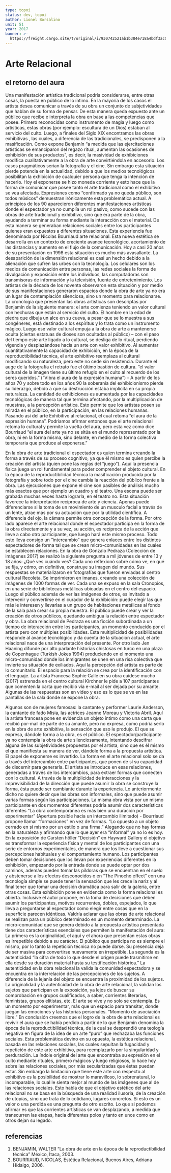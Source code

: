 ```yaml
---
type: topoi
status: dev, topoi
author: Lionel Borsalino
unit: 51
year: 2017
banner: >-
  https://freight.cargo.site/t/original/i/930742521ab1b384e718a4bdf3ac0915c48f27cc6c3cd088499339ebab0d0463/a3.jpg
---
```


# Arte Relacional

## el retorno del aura

Una manifestación artística tradicional podría considerarse, entre otras cosas, la puesta en público de lo íntimo. En la mayoría de los casos el artista desea comunicar a través de su obra un conjunto de subjetividades que hablan de su forma de pensar. De esta manera queda expuesto ante un público que recibe e interpreta la obra en base a las competencias que posee. Primero reconocidas como instrumento de magia y luego como artísticas, estas obras (por ejemplo: escultura de un Dios) estaban al servicio del culto. Luego, a finales del Siglo XIX encontramos las obras exhibitivas , las cuales, a diferencia de las tradicionales, se predisponen a la masificación. Como expone Benjamín “a medida que las ejercitaciones artísticas se emanciparon del regazo ritual, aumentan las ocasiones de exhibición de sus productos”, es decir, la masividad de exhibiciones modifica cualitativamente a la obra de arte convirtiéndola en accesorio. Los casos pragmáticos serian la fotografía y el cine. Sin embargo esta situación pierde potencia en la actualidad, debido a que los medios tecnológicos posibilitan la exhibición de cualquier persona que tenga la intención de hacerlo. Hoy el exponerse se hizo moneda corriente y esto hace que la forma de comunicar que posee tanto el arte tradicional como el exhibitivo se vea afectada. Expresiones como “confirmado ya no queda público, son todos músicos” demuestran irónicamente esta problemática actual. A principios de los 90 aparecieron diferentes manifestaciones artísticas donde el espectador ya no cumplía un rol pasivo, como sucede con las obras de arte tradicional y exhibitivo, sino que era parte de la obra, ayudando a terminar su forma mediante la interacción con el material. De esta manera se generaban relaciones sociales entre los participantes quienes eran expuestos a diferentes situaciones. Esta experiencia fue denominada por Nicolas Bourriaud arte relacional. Esta nueva estética se desarrolla en un contexto de creciente avance tecnológico, acortamiento de las distancias y aumento en el flujo de la comunicación. Hoy a casi 20 años de su presentación en 1998 esta situación es mucho más avasallante. La desaparición de la dimensión relacional es casi un hecho debido a la alienación que sufren las urbes con la tecnología. Los celulares son los medios de comunicación entre personas, las redes sociales la forma de divulgación y exposición entre los individuos, las computadoras son transmisoras de información y la televisión, fuente de entretenimiento. Los artistas de la década de los noventa observaron esta situación y por medio de sus manifestaciones generaron espacios donde la obra de arte ya no era un lugar de contemplación silenciosa, sino un momento para relacionarse. La cronología que presentan las obras artísticas son descriptas por Benjamín de la siguiente manera: el arte comienza teniendo un valor cultural con hechuras que están al servicio del culto. El hombre en la edad de piedra que dibuja un alce en su cueva, a pesar que se lo muestra a sus congéneres, está destinado a los espíritus y lo trata como un instrumento mágico. Luego ese valor cultural empuja a la obra de arte a mantenerse oculta (ciertas estatuas de dioses son ocultadas al público) – con el paso del tiempo este arte ligado a lo cultural, se desliga de lo ritual, perdiendo vigencia y desplazándose hacia un arte con valor exhibitivo. Al aumentar cuantitativamente la capacidad de exhibición, en la época de la reproductibilidad técnica, el arte exhibitivo reemplaza al cultural modificando su naturaleza, pero este no cede sin resistencia. Durante el auge de la fotografía el retrato fue el último bastión de cultura. “el valor cultural de la imagen tiene su último refugio en el culto al recuerdo de los seres queridos.” (“Vibra el aura de la expresión humana”) - A partir de los años 70 y sobre todo en los años 90 la soberanía del exhibicionismo pierde su liderazgo, debido a que su destrucción estaba implícita en su propia naturaleza. La cantidad de exhibiciones es aumentada por las capacidades tecnológicas de manera tal que termina afectando, por la multiplicación de muestras, a la percepción artística. Esto permite que los artistas posen su mirada en el público, en la participación, en las relaciones humanas. Pasando así del arte Exhibitivo al relacional, el cual retoma “el aura de la expresión humana”. Podríamos afirmar entonces que el arte relacional retoma lo cultural y permite la vuelta del aura, pero esta vez como dice Bourriaud “el aura del arte ya no se sitúa en el mundo representado por la obra, ni en la forma misma, sino delante, en medio de la forma colectiva temporaria que produce al exponerse.”

En la obra de arte tradicional el espectador es quien termina creando la forma a través de su proceso cognitivo, ya que él mismo es quien percibe la creación del artista (quien pone las reglas del “juego”). Aquí la presencia física juega un rol fundamental para poder comprender el objeto cultural. En la época de la reproductibilidad técnica la masificación producida por la fotografía y sobre todo por el cine cambia la reacción del público frente a la obra. Las ejecuciones que expone el cine son pasibles de análisis mucho más exactos que por ejemplo un cuadro y el teatro. Una escena puede ser grabada muchas veces hasta lograrla, en el teatro no. Esta situación favorece la interpretación reciproca de arte y ciencia. Apenas puede diferenciarse si la toma de un movimiento de un musculo facial a través de un lente, atrae más por su actuación que por la utilidad científica. A diferencia del ojo, la cámara permite otra concepción de la forma. Por otro lado aparece el arte relacional donde el espectador participa en la forma de la obra directamente y a su vez, su acción, es reciproca de la acción que lleve a cabo otro participante, que luego hará este mismo proceso. Todo esto lleva consigo un “intercambio” que genera enlaces entre los distintos espectadores de forma tal que se crean micro-comunidades en las cuales se establecen relaciones. En la obra de Gonzalo Pedraza (Colección de imágenes 2017) se realizó la siguiente pregunta a mil jóvenes de entre 13 y 18 años: ¿Qué ves cuándo ves? Cada uno reflexionó sobre cómo ve, en qué se fija, y cómo, en definitiva, construye su imagen del mundo. Sus respuestas se materializaron en fotografías que fueron enviadas al centro cultural Recoleta. Se imprimieron en imanes, creando una colección de imágenes de 1000 formas de ver. Cada una se expuso en la sala Cronopios, en una serie de bibliotecas metálicas ubicadas en el centro del espacio. Luego el público además de ver las imágenes de otros, es invitado a intervenir y convertirse en el curador de la exhibición: puede elegir las que más le interesen y llevarlas a un grupo de habitaciones metálicas al fondo de la sala para crear su propia muestra. El público puede crear y ver la creación de otros públicos, quedando ambigua la relación entre espectador y obra. La obra relacional de Pedraza es una ficción subordinada a un tiempo de interacción entre los participantes, un momento conducido por el artista pero con múltiples posibilidades. Esta multiplicidad de posibilidades responde al avance tecnológico y da cuenta de la situación actual, el arte relacional nace de una interpretación del presente. Por otro lado Jen Haaning difunde por alto parlante historias chistosas en turco en una plaza de Copenhague (Turkish Jokes 1994) produciendo en el momento una micro-comunidad donde los inmigrantes se unen en una risa colectiva que invierte su situación de exiliados. Aquí la percepción del artista es parte de lo comunitario. El espacio para la relación se crea por la identificación con el lenguaje. La artista Francesa Sophie Calle en su obra cuídese mucho (2017) estrenada en el centro cultural Kirchner le pide a 107 participantes que comenten la carta que recibió vía e-mail al ser dejada por su amante. Algunas de las respuestas son en video y eso es lo que se ve en las pantallas de la sala donde se expone la obra.

Algunos son de mujeres famosas: la cantante y performer Laurie Anderson, la cantante de fado Misia, las actrices Jeanne Moreau y Victoria Abril. Aquí la artista francesa pone en evidencia un objeto íntimo como una carta que recibió por-mail de parte de su amante, pero no expresa, como podría serlo en la obra de arte exhibitiva, la sensación que eso le produjo. El que se expresa, dándole forma a la obra, es el público. El espectador/participante ya no contempla la obra de arte silenciosamente, intentando descifrar alguna de las subjetividades propuestas por el artista, sino que es él mismo el que manifiesta su manera de ver, dándole forma a la propuesta artística. El papel de exponerse es invertido. La forma en el arte relacional solo se da a través del intercambio entre participantes, que ponen de sí su capacidad de discernir para generarla. El artista se introduce en esas relaciones, generadas a través de los intercambios, para extraer formas que conecten con lo cultural. A través de la multiplicidad de interacciones y la imprevisibilidad de la dirección que puede asumir la obra se construye la forma, ésta puede ser cambiante durante la experiencia. Lo anteriormente dicho no quiere decir que las obras son informales, sino que puede asumir varias formas según las participaciones. La misma obra vista por un mismo participante en dos momentos diferentes podría asumir dos características diferentes “La obra contemporánea es más bien una duración por experimentar” (Apertura posible hacia un intercambio ilimitado) - Bourriaud propone llamar “formaciones” en vez de formas. “Lo opuesto a un objeto cerrado en sí mismo por un estilo o una firma.” Alegando que no hay formas en la naturaleza y afirmando que lo que ayer era “informal” ya no lo es hoy. En la exposición de Carsten höller “Decisión” en Hayward Gallery el objetivo es transformar la experiencia física y mental de los participantes con una serie de entornos experimentales, de manera que los lleve a cuestionar sus percepciones habituales y el comportamiento humano. Los participantes deben tomar decisiones que los llevan por experiencias diferentes en la exhibición, empezando por la entrada donde se puede optar por dos caminos, además pueden tomar las píldoras que se encuentran en el suelo y abstenerse a los efectos desconocidos o en “The Pinocho effect” con una tecnología simple se puede tener la sensación que les crece la nariz y al final tener que tomar una decisión dramática para salir de la galería, entre otras cosas. Esta exhibición pone en evidencia como la forma relacional es abierta. Inclusive el autor propone, en la toma de decisiones que deben asumir los participantes, motivos recurrentes, dobles, espejados, lo que lleva a preguntarse al espectador como elegir entre cosas que en la superficie parecen idénticas. Valdría aclarar que las obras de arte relacional se realizan para un público determinado en un momento determinado. La micro-comunidad que se genera debido a la propuesta artística presentada tiene dos características esenciales que permiten la manifestación del aura: La primera es la originalidad, el aquí y el ahora que presentan estas obras es irrepetible debido a su carácter. El público que participa no es siempre el mismo, por lo tanto la repetición técnica no puede darse. Su presencia deja de ser masiva para convertirse nuevamente en irrepetible. La segunda es la autenticidad “la cifra de todo lo que desde el origen puede trasmitirse en ella desde su duración material hasta su testificación histórica.” La autenticidad en la obra relacional la valida la comunidad espectadora y se encuentra en la interrelación de las percepciones de los sujetos. A diferencia de la lejanía del objeto se encuentra la proximidad de los sujetos. La originalidad y la autenticidad de la obra de arte relacional, la validan los sujetos que participan en la exposición, ya lejos de buscar su comprobación en grupos cualificados, a saber, corrientes literarias, feministas, grupos elitistas, etc. El arte se vive y no solo se contempla. Es un momento por experimentar, más que un espacio para transitar, donde juegan las emociones y las historias personales. “Momento de asociación libre.” En conclusión creemos que el logro de la obra de arte relacional es revivir el aura que se había perdido a partir de lo que Benjamín denomina la época de la reproductibilidad técnica, de la cual se desprendió una teología negativa en figura de la idea de un arte “puro” que rechazaba las funciones sociales. Esta problemática devino en su opuesto, la estética relacional, basada en las relaciones sociales, las cuales sepultan la fugacidad y repetición de este arte exhibitivo, para reemplazarlo por la singularidad y perduración. La índole original del arte que encontraba su expresión en el culto mediante rituales, primero mágicos y luego religiosos, lo hace hoy sobre las relaciones sociales, por más secularizadas que éstas puedan estar. Sin embargo la limitación que tiene este arte con respecto al exhibitivo es la posibilidad de mostrar lo maravilloso, lo sobrenatural, lo incomparable, lo cual le sienta mejor al mundo de las imágenes que al de las relaciones sociales. Esto habla de que el objetivo estético del arte relacional no se basa en la búsqueda de una realidad ilusoria, de la creación de utopías, sino que trata de lo cotidiano, lugares concretos. Si esto es un valor o una perdida es una pregunta de otro escrito. Lo que si podemos afirmar es que las corrientes artísticas se van desplazando, a medida que transcurren las etapas, hacia diferentes polos y tanto en unos como en otros dejan su legado.

## referencias

1. &#x20;BENJAMIN, WALTER “La obra de arte en la época de la reproductibilidad técnica” México, Ítaca, 2003.
2. BOURRIAUD, NICOLAS, Estética Relacional, Buenos Aires, Adriana Hidalgo, 2006.
